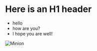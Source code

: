 # Here is an H1 header

* hello
* how are you?
* I hope you are well!

![Minion](https://octodex.github.com/images/minion.png) 